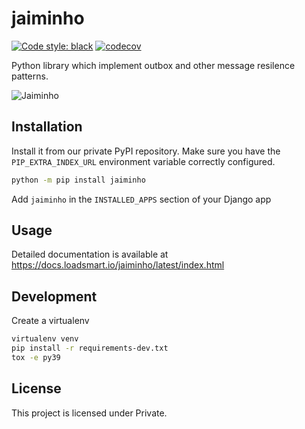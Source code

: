 # jaiminho

[![Code style: black](https://img.shields.io/badge/code%20style-black-000000.svg)](https://github.com/python/black)
[![codecov](https://codecov.io/gh/loadsmart/jaiminho/branch/master/graph/badge.svg?token=gf7apAoU7A)](https://codecov.io/gh/loadsmart/jaiminho)

Python library which implement outbox and other message resilence patterns.

![Jaiminho](https://github.com/loadsmart/jaiminho/blob/master/docs/images/jaiminho.jpg?raw=true)

## Installation

Install it from our private PyPI repository. Make sure you have the `PIP_EXTRA_INDEX_URL` environment variable correctly configured.

```sh
python -m pip install jaiminho
```

Add `jaiminho` in the `INSTALLED_APPS` section of your Django app

## Usage

Detailed documentation is available at https://docs.loadsmart.io/jaiminho/latest/index.html

## Development

Create a virtualenv

```bash
virtualenv venv
pip install -r requirements-dev.txt
tox -e py39
```


## License

This project is licensed under Private.
